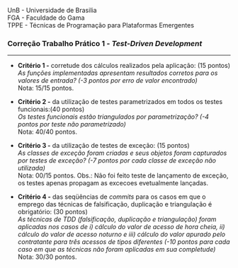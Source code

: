 UnB - Universidade de Brasilia  
FGA - Faculdade do Gama  
TPPE - Técnicas de Programação para Plataformas Emergentes  

### Correção Trabalho Prático 1 - _Test-Driven Development_

---

- **Critério 1 -** corretude dos cálculos realizados pela aplicação: (15 pontos)  
  _As funções implementadas apresentam resultados corretos para os valores de
entrada?  (-3 pontos por erro de valor encontrado)_  
  Nota: 15/15 pontos.

- **Critério 2 -** da utilização de testes parametrizados em todos os testes funcionais:(40 pontos)  
  _Os testes funcionais estão triangulados por parametrização? (-4 pontos por teste não parametrizado)_  
  Nota: 40/40 pontos.

- **Critério 3 -** da utilização de testes de exceção: (15 pontos)  
  _As classes de exceção foram criadas e seus objetos foram capturados por
testes de exceção? (-7 pontos por cada classe de exceção não utilizada)_  
  Nota: 00/15 pontos.
Obs.: Não foi feito teste de lançamento de exceção, os testes apenas propagam as
excecoes evetualmente lançadas. 

- **Critério 4 -** das seqüências de _commits_ para os casos em que o emprego das técnicas de falsificação, duplicação e triangulação é obrigatório: (30 pontos)  
  _As técnicas de TDD (falsificação, duplicação e triangulação) foram aplicadas
nos casos de i) cálculo do valor de acesso de hora cheia, ii) cálculo do valor
de acesso noturno e iii) cálculo do valor apurado pelo contratante para três
acessos de tipos diferentes (-10 pontos para cada caso em que as técnicas não
foram aplicadas em sua completude)_   
  Nota: 30/30 pontos.

